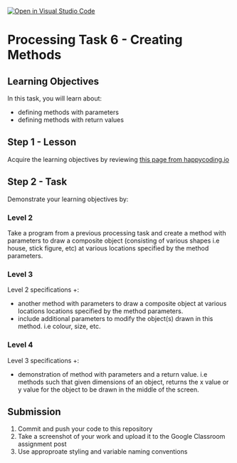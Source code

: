 [![Open in Visual Studio Code](https://classroom.github.com/assets/open-in-vscode-c66648af7eb3fe8bc4f294546bfd86ef473780cde1dea487d3c4ff354943c9ae.svg)](https://classroom.github.com/online_ide?assignment_repo_id=8042934&assignment_repo_type=AssignmentRepo)
# Processing Task 6 - Creating Methods

## Learning Objectives
In this task, you will learn about:
* defining methods with parameters
* defining methods with return values



## Step 1 - Lesson
Acquire the learning objectives by reviewing [this page from happycoding.io](https://happycoding.io/tutorials/processing/creating-functions)

## Step 2 - Task
Demonstrate your learning objectives by:

### Level 2
Take a program from a previous processing task and create a method with parameters to draw a composite object (consisting of various shapes i.e house, stick figure, etc) at various locations specified by the method parameters.

### Level 3
Level 2 specifications +:
* another method with parameters to draw a composite object at various locations locations specified by the method parameters.
* include additional parameters to modify the object(s) drawn in this method. i.e colour, size, etc.

### Level 4
Level 3 specifications +:
* demonstration of method with parameters and a return value.  i.e methods such that given dimensions of an object, returns the x value  or y value for the object to be drawn in the middle of the screen.



## Submission
1. Commit and push your code to this repository
2. Take a screenshot of your work and upload it to the Google Classroom assignment post
3. Use approproate styling and variable naming conventions
